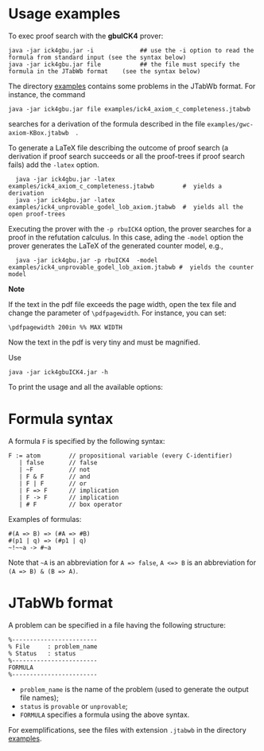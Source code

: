 # Usage examples

To exec proof search with the **gbuICK4** prover:

```
java -jar ick4gbu.jar -i             ## use the -i option to read the formula from standard input (see the syntax below)
java -jar ick4gbu.jar file           ## the file must specify the formula in the JTabWb format    (see the syntax below)
```

The directory   [examples](https://github.com/ferram/jtabwb_provers/tree/master/ick4_gbuICK4/examples)  contains some problems in the JTabWb format.
For instance, the command

```
java -jar ick4gbu.jar file examples/ick4_axiom_c_completeness.jtabwb  
```

searches for a derivation of the formula described in the file `examples/gwc-axiom-KBox.jtabwb	`.

To generate a LaTeX file describing the outcome of proof search (a derivation if
proof search succeeds or all the proof-trees if proof search fails) add the `-latex` option.

```
  java -jar ick4gbu.jar -latex examples/ick4_axiom_c_completeness.jtabwb        #  yields a derivation
  java -jar ick4gbu.jar -latex examples/ick4_unprovable_godel_lob_axiom.jtabwb  #  yields all the open proof-trees           
```

Executing the prover with the `-p rbuICK4` option, the prover searches
for a proof in the refutation calculus. In this case, ading the
`-model` option the prover generates the LaTeX of the generated
counter model, e.g.,


```
  java -jar ick4gbu.jar -p rbuICK4  -model examples/ick4_unprovable_godel_lob_axiom.jtabwb #  yields the counter model
```



**Note**

If the text in the pdf file exceeds the page width, open the tex file and change the parameter of 
`\pdfpagewidth`. For instance, you can set: 

```
\pdfpagewidth 200in %% MAX WIDTH
```

Now the text in the pdf is very tiny and must be magnified.


Use
```
java -jar ick4gbuICK4.jar -h
```

To print the usage and all the available  options:

# Formula syntax

A formula `F` is specified by the following syntax:

```
F := atom        // propositional variable (every C-identifier)
   | false       // false
   | ~F          // not 
   | F & F       // and
   | F | F       // or
   | F => F      // implication
   | F -> F      // implication
   | # F         // box operator
```


Examples of formulas:

```
#(A => B) => (#A => #B)
#(p1 | q) => (#p1 | q)
~!~~a -> #~a
```

Note that `~A` is an abbreviation for  `A => false`, `A <=> B` is an abbreviation for  `(A => B) & (B => A)`.


# JTabWb format

A problem can be specified in a file having the following structure:

```
%------------------------
% File     : problem_name
% Status   : status
%------------------------
FORMULA
%------------------------
```



- `problem_name` is the name of the problem (used to generate the output file names);
- `status` is `provable` or `unprovable`;
- `FORMULA` specifies a formula using the above syntax.

For exemplifications, see the files with extension `.jtabwb` in the directory
[examples](https://github.com/ferram/jtabwb_provers/tree/master/gwc_ref/examples). 

